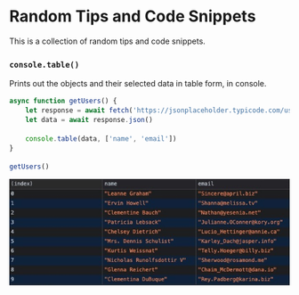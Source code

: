 # Random Tips and Code Snippets
This is a collection of random tips and code snippets.

### `console.table()`
Prints out the objects and their selected data in table form, in console.
```js
async function getUsers() {
    let response = await fetch('https://jsonplaceholder.typicode.com/users')
    let data = await response.json()
    
    console.table(data, ['name', 'email'])
}

getUsers()
```
![console-table](./images/console-table.jpg)